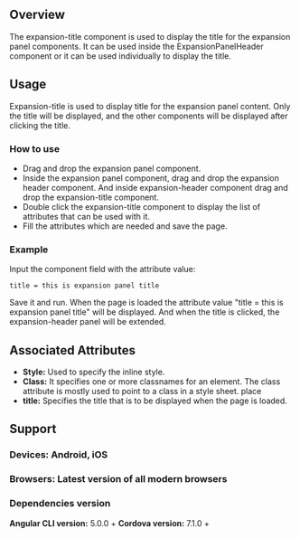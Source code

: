 ## Overview 
The expansion-title component is used to display the title for the expansion panel components. It can be used inside the ExpansionPanelHeader component or it can be used individually to display the title.

## Usage
Expansion-title is used to display title for the expansion panel content. Only the title will be displayed, and the other components will be displayed after clicking the title.

### How to use  
- Drag and drop the expansion panel component. 
- Inside the expansion panel component, drag and drop the expansion header component. And inside expansion-header component drag and drop the expansion-title component.
- Double click the expansion-title component to display the list of attributes that can be used with it.
- Fill the attributes which are needed and save the page.

### Example 
Input the component field with the attribute value:
``` 
title = this is expansion panel title
```
Save it and run.
When the page is loaded the attribute value "title = this is expansion panel title" will be displayed. And when the title is clicked, the expansion-header panel will be extended.

## Associated Attributes 
- **Style:** Used to specify the inline style.
- **Class:** It specifies one or more classnames for an element. The class attribute is mostly used to point to a class in a style sheet.
place
- **title:** Specifies the title that is to be displayed when the page is loaded. 


## Support 
### Devices: Android, iOS
### Browsers:  Latest version of all modern browsers
### Dependencies version
 **Angular CLI version:** 5.0.0 + 
 **Cordova version:** 7.1.0 +
